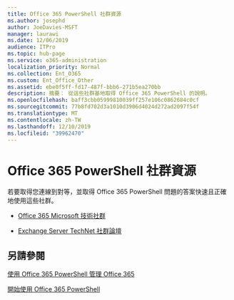 ```yaml
---
title: Office 365 PowerShell 社群資源
ms.author: josephd
author: JoeDavies-MSFT
manager: laurawi
ms.date: 12/06/2019
audience: ITPro
ms.topic: hub-page
ms.service: o365-administration
localization_priority: Normal
ms.collection: Ent_O365
ms.custom: Ent_Office_Other
ms.assetid: ebe0f5ff-fd17-487f-bbb6-271b5ea270bb
description: 摘要： 從這些社群基地取得 Office 365 PowerShell 的說明。
ms.openlocfilehash: baff3cbb05999810039ff257e106c0862684c0cf
ms.sourcegitcommit: 77b8fd702d3a1010d3906d4024d272ad2097f54f
ms.translationtype: MT
ms.contentlocale: zh-TW
ms.lasthandoff: 12/10/2019
ms.locfileid: "39962470"
---
```

# <a name="office-365-powershell-community-resources"></a>Office 365 PowerShell 社群資源

若要取得您連線到對等，並取得 Office 365 PowerShell 問題的答案快速且正確地使用這些社群。 
  
- [Office 365 Microsoft 技術社群](https://techcommunity.microsoft.com/t5/Office-365/ct-p/Office365)
    
- [Exchange Server TechNet 社群論壇](https://social.technet.microsoft.com/Forums/exchange/home?forum=exchangesvrgeneral)
    
## <a name="see-also"></a>另請參閱

[使用 Office 365 PowerShell 管理 Office 365](manage-office-365-with-office-365-powershell.md)
  
[開始使用 Office 365 PowerShell](getting-started-with-office-365-powershell.md)

